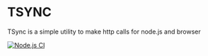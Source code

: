 TSYNC
=====

TSync is a simple utility
to make http calls for
node.js and browser

[![Node.js CI](https://github.com/4apaev/tsync/actions/workflows/node.js.yml/badge.svg)](https://github.com/4apaev/tsync/actions/workflows/node.js.yml)